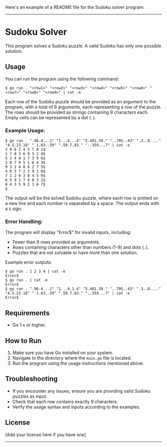 Here's an example of a README file for the Sudoku solver program:

---

# Sudoku Solver

This program solves a Sudoku puzzle. A valid Sudoku has only one possible solution.

## Usage

You can run the program using the following command:

```shell
$ go run . "<row1>" "<row2>" "<row3>" "<row4>" "<row5>" "<row6>" "<row7>" "<row8>" "<row9>" | cat -e
```

Each row of the Sudoku puzzle should be provided as an argument to the program, with a total of 9 arguments, each representing a row of the puzzle. The rows should be provided as strings containing 9 characters each. Empty cells can be represented by a dot (`.`).

### Example Usage:

```shell
$ go run . ".96.4...1" "1...6...4" "5.481.39." "..795..43" ".3..8...." "4.5.23.18" ".1.63..59" ".59.7.83." "..359...7" | cat -e
3 9 6 2 4 5 7 8 1$
1 7 8 3 6 9 5 2 4$
5 2 4 8 1 7 3 9 6$
2 8 7 9 5 1 6 4 3$
9 3 1 4 8 6 2 7 5$
4 6 5 7 2 3 9 1 8$
7 1 2 6 3 8 4 5 9$
6 5 9 1 7 4 8 3 2$
8 4 3 5 9 2 1 6 7$
$
```

The output will be the solved Sudoku puzzle, where each row is printed on a new line and each number is separated by a space. The output ends with a `$` sign.

### Error Handling:

The program will display "Error$" for invalid inputs, including:

- Fewer than 9 rows provided as arguments.
- Rows containing characters other than numbers (1-9) and dots (`.`).
- Puzzles that are not solvable or have more than one solution.

Example error outputs:

```shell
$ go run . 1 2 3 4 | cat -e
Error$
$ go run . | cat -e
Error$
$ go run . ".96.4...1" "1...6.1.4" "5.481.39." "..795..43" ".3..8...." "4.5.23.18" ".1.63..59" ".59.7.83." "..359...7" | cat -e
Error$
```

## Requirements

- Go 1.x or higher.

## How to Run

1. Make sure you have Go installed on your system.
2. Navigate to the directory where the `main.go` file is located.
3. Run the program using the usage instructions mentioned above.

## Troubleshooting

- If you encounter any issues, ensure you are providing valid Sudoku puzzles as input.
- Check that each row contains exactly 9 characters.
- Verify the usage syntax and inputs according to the examples.

## License

[Add your license here if you have one]

---
